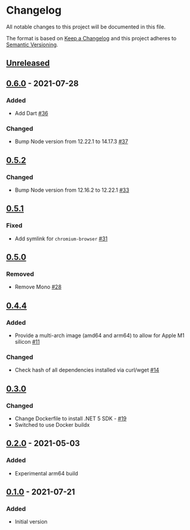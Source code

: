 # Changelog

All notable changes to this project will be documented in this file.

The format is based on [Keep a Changelog](https://keepachangelog.com/en/1.0.0/)
and this project adheres to [Semantic Versioning](https://semver.org/spec/v2.0.0.html).

## [Unreleased]

## [0.6.0] - 2021-07-28
### Added
- Add Dart [#36](https://github.com/cucumber/build/pull/36)

### Changed
- Bump Node version from 12.22.1 to 14.17.3 [#37](https://github.com/cucumber/build/pull/37)

## [0.5.2]
### Changed
- Bump Node version from 12.16.2 to 12.22.1 [#33](https://github.com/cucumber/build/pull/33)

## [0.5.1]
### Fixed
- Add symlink for `chromium-browser` [#31](https://github.com/cucumber/cucumber-build/pull/31)

## [0.5.0]
### Removed
- Remove Mono [#28](https://github.com/cucumber/cucumber-build/pull/28)

## [0.4.4]
### Added
- Provide a multi-arch image (amd64 and arm64) to allow for Apple M1 silicon [#11](https://github.com/cucumber/cucumber-build/issues/11)

### Changed
- Check hash of all dependencies installed via curl/wget [#14](https://github.com/cucumber/cucumber-build/issues/14)

## [0.3.0]
### Changed
- Change Dockerfile to install .NET 5 SDK - [#19](https://github.com/cucumber/cucumber-build/pull/19)
- Switched to use Docker buildx

## [0.2.0] - 2021-05-03
### Added
- Experimental arm64 build

## [0.1.0] - 2021-07-21
### Added
- Initial version

[Unreleased]: https://github.com/cucumber/build/compare/v0.6.0...HEAD
[0.6.0]: https://github.com/cucumber/build/compare/v0.5.2...0.6.0
[0.5.2]: https://github.com/cucumber/build/compare/0.5.1...0.5.2
[0.5.1]: https://github.com/cucumber/build/compare/0.5.0...0.5.1
[0.5.0]: https://github.com/cucumber/build/compare/0.4.4...0.5.0
[0.4.4]: https://github.com/cucumber/build/compare/0.3.0...0.4.4
[0.3.0]: https://github.com/cucumber/build/compare/0.2.0...0.3.0
[0.2.0]: https://github.com/cucumber/build/compare/0.1.0...0.2.0
[0.1.0]: https://github.com/cucumber/build/compare/8680f...0.1.0
